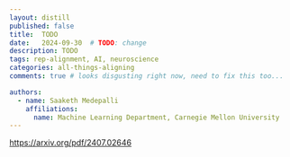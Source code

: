 ```yaml
---
layout: distill
published: false
title:  TODO
date:   2024-09-30  # TODO: change
description: TODO
tags: rep-alignment, AI, neuroscience
categories: all-things-aligning
comments: true # looks disgusting right now, need to fix this too...

authors:
  - name: Saaketh Medepalli
    affiliations: 
      name: Machine Learning Department, Carnegie Mellon University
---
```


https://arxiv.org/pdf/2407.02646 